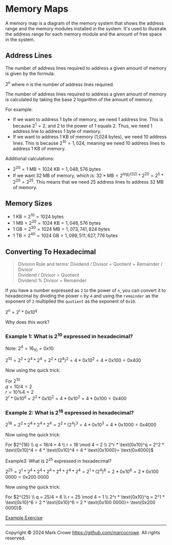 
# Memory Maps

A memory map is a diagram of the memory system that shows the address range and the memory modules installed in the system. It's used to illustrate the address range for each memory module and the amount of free space in the system.

## Address Lines

The number of address lines required to address a given amount of memory is given by the formula:

$2^n$ where $n$ is the number of address lines required.

The number of address lines required to address a given amount of memory is calculated by taking the base 2 logarithm of the amount of memory.

For example:

- If we want to address 1 byte of memory, we need 1 address line. This is because $2^1 = 2$, and 2 to the power of 1 equals 2. Thus, we need 1 address line to address 1 byte of memory.
- If we want to address 1 KB of memory (1,024 bytes), we need 10 address lines. This is because $2^{10} = 1,024$, meaning we need 10 address lines to address 1 KB of memory.

Additional calculations:

- $2^{20} = 1 \text{ MB} = 1024 \text{ KB} = 1,048,576 \text{ bytes}$
- If we want 32 MB of memory, which is:
  $32 * \text{MB} = 2^{log_2(32)} * 2^{20} = 2^5 * 2^{20} = 2^{25}$.
  This means that we need 25 address lines to address 32 MB of memory.

## Memory Sizes

- $1 \text{ KB} = 2^{10} = 1024 \text{ bytes}$
- $1 \text{ MB} = 2^{20} = 1024 \text{ KB} = 1,048,576 \text{ bytes}$
- $1 \text{ GB} = 2^{30} = 1024 \text{ MB} = 1,073,741,824 \text{ bytes}$
- $1 \text{ TB} = 2^{40} = 1024 \text{ GB} = 1,099,511,627,776 \text{ bytes}$

## Converting To Hexadecimal

> Division Rule and terms: Dividend / Divisor = Quotient + Remainder / Divisor  
> Dividend / Divisor = Quotient  
> Dividend % Divisor = Remainder  

If you have a number expressed as `2` to the power of `n`, you can convert it to hexadecimal by dividing the power `n` by `4` and using the `remainder` as the exponent of `2` multiplied the `quotient` as the exponent of `0x10`.

$2^{n} = 2^r * \text{0x10}^q$

Why does this work?

### Example 1: What is $2^{10}$ expressed in hexadecimal?

Note: $2^4 = 16_{10} = \text{0x10}$

$2^{10} = 2^2 * 2^4 * 2^4 = 2^2 * (2^4)^{2} = 4 * \text{0x10}^2 = 4 * \text{0x100} = \text{0x400}$

Now using the quick trick:

For $2^{10}$  
$q = 10/4 = 2$  
$r = 10\%4 = 2$  
$2^r * \text{0x10}^q = 2^2 * \text{0x10}^2 =  4 * \text{0x10}^2 = 4 * \text{0x100}= \text{0x400}$

### Example 2: What is $2^{18}$  expressed in hexadecimal?

$2^{18} = 2^2 * 2^4 * 2^4 * 2^4 = 2^2 * (2^4)^{3} = 4 * \text{0x10}^3 = 4 * \text{0x1000} = \text{0x4000}$

Now using the quick trick:

For $2^{18} \\ q = 18/4 = 4 \\ r = 18 \mod 4 = 2 \\ 2^r * \text{0x10}^q = 2^2 * \text{0x10}^4 =  4 * \text{0x10}^4 = 4 * \text{0x1000}= \text{0x4000}$

Example3: What is $2^{25}$ expressed in hexadecimal?

$2^{25} = 2^1 * 2^4 * 2^4 * 2^4 * 2^4 * 2^4 * 2^4 = 2^1 * (2^4)^{6} = 2 * \text{0x10}^6 = 2 * \text{0x100 0000} = \text{0x200 0000}$  

Now using the quick trick:

For $2^{25} \\ q = 25/4 = 6 \\ r = 25 \mod 4 = 1 \\ 2^r * \text{0x10}^q = 2^1 * \text{0x10}^6 =  2 * \text{0x10}^6 = 2 * \text{0x100 0000}= \text{0x200 0000}$

[Example Exercise](./memory-maps-exercises.md "Memory Maps - exercises")

---
Copyright &copy; 2024 Mark Crowe <https://github.com/marcocrowe>. All rights reserved.
